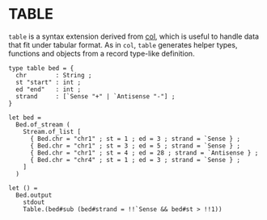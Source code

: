 TABLE
=====

`table` is a syntax extension derived from [col](https://github.com/pveber/col), which is useful to handle data that fit under tabular format. As in `col`, `table` generates helper types, functions and objects from a record type-like definition.

```
type table bed = {
  chr        : String ;
  st "start" : int ;
  ed "end"   : int ;
  strand     : [`Sense "+" | `Antisense "-"] ;
}

let bed = 
  Bed.of_stream (
    Stream.of_list [
      { Bed.chr = "chr1" ; st = 1 ; ed = 3 ; strand = `Sense } ;
      { Bed.chr = "chr1" ; st = 3 ; ed = 5 ; strand = `Sense } ;
      { Bed.chr = "chr1" ; st = 4 ; ed = 28 ; strand = `Antisense } ;
      { Bed.chr = "chr4" ; st = 1 ; ed = 3 ; strand = `Sense } ;
    ]
  )

let () = 
  Bed.output 
    stdout 
    Table.(bed#sub (bed#strand = !!`Sense && bed#st > !!1))
```


